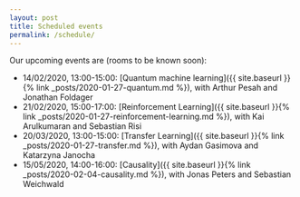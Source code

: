 ```yaml
---
layout: post
title: Scheduled events
permalink: /schedule/
---
```


Our upcoming events are (rooms to be known soon):

  - 14/02/2020, 13:00-15:00:
  [Quantum machine learning]({{ site.baseurl }}{% link _posts/2020-01-27-quantum.md %}), with Arthur Pesah and Jonathan Foldager
  - 21/02/2020, 15:00-17:00:
  [Reinforcement Learning]({{ site.baseurl }}{% link _posts/2020-01-27-reinforcement-learning.md %}), with Kai Arulkumaran and Sebastian Risi
  - 20/03/2020, 13:00-15:00:
  [Transfer Learning]({{ site.baseurl }}{% link _posts/2020-01-27-transfer.md %}), with Aydan Gasimova and Katarzyna Janocha
  - 15/05/2020, 14:00-16:00:
  [Causality]({{ site.baseurl }}{% link _posts/2020-02-04-causality.md %}), with Jonas Peters and Sebastian Weichwald
